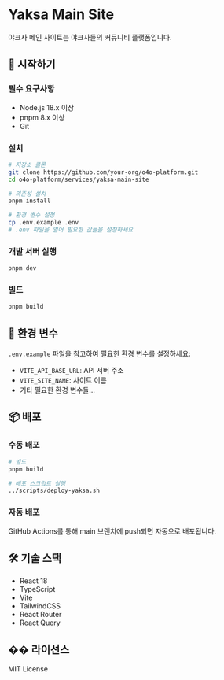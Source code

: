 # Yaksa Main Site

<!-- 🚀 배포 트리거: neture.co.kr 404 에러 해결 -->
<!-- 배포 시간: 2025-06-20 12:20 KST -->
<!-- 목적: o4o-webserver 인스턴스 재배포 및 서비스 복구 -->

야크사 메인 사이트는 야크사들의 커뮤니티 플랫폼입니다.

## 🚀 시작하기

### 필수 요구사항

- Node.js 18.x 이상
- pnpm 8.x 이상
- Git

### 설치

```bash
# 저장소 클론
git clone https://github.com/your-org/o4o-platform.git
cd o4o-platform/services/yaksa-main-site

# 의존성 설치
pnpm install

# 환경 변수 설정
cp .env.example .env
# .env 파일을 열어 필요한 값들을 설정하세요
```

### 개발 서버 실행

```bash
pnpm dev
```

### 빌드

```bash
pnpm build
```

## 🔧 환경 변수

`.env.example` 파일을 참고하여 필요한 환경 변수를 설정하세요:

- `VITE_API_BASE_URL`: API 서버 주소
- `VITE_SITE_NAME`: 사이트 이름
- 기타 필요한 환경 변수들...

## 📦 배포

### 수동 배포

```bash
# 빌드
pnpm build

# 배포 스크립트 실행
../scripts/deploy-yaksa.sh
```

### 자동 배포

GitHub Actions를 통해 main 브랜치에 push되면 자동으로 배포됩니다.

## 🛠 기술 스택

- React 18
- TypeScript
- Vite
- TailwindCSS
- React Router
- React Query

## �� 라이선스

MIT License
